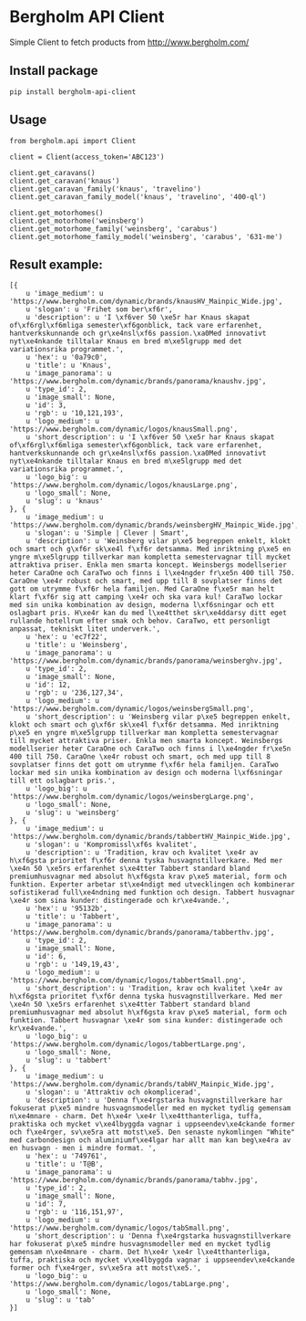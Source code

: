 # Bergholm API Client
Simple Client to fetch products from http://www.bergholm.com/

## Install package
``` pip install bergholm-api-client ```

## Usage
```
from bergholm.api import Client

client = Client(access_token='ABC123')

client.get_caravans()
client.get_caravan('knaus')
client.get_caravan_family('knaus', 'travelino')
client.get_caravan_family_model('knaus', 'travelino', '400-ql')

client.get_motorhomes()
client.get_motorhome('weinsberg')
client.get_motorhome_family('weinsberg', 'carabus')
client.get_motorhome_family_model('weinsberg', 'carabus', '631-me')

```

## Result example:
```
[{
    u 'image_medium': u 'https://www.bergholm.com/dynamic/brands/knausHV_Mainpic_Wide.jpg',
    u 'slogan': u 'Frihet som ber\xf6r',
    u 'description': u 'I \xf6ver 50 \xe5r har Knaus skapat of\xf6rgl\xf6mliga semester\xf6gonblick, tack vare erfarenhet, hantverkskunnande och gr\xe4nsl\xf6s passion.\xa0Med innovativt nyt\xe4nkande tilltalar Knaus en bred m\xe5lgrupp med det variationsrika programmet.',
    u 'hex': u '0a79c0',
    u 'title': u 'Knaus',
    u 'image_panorama': u 'https://www.bergholm.com/dynamic/brands/panorama/knaushv.jpg',
    u 'type_id': 2,
    u 'image_small': None,
    u 'id': 3,
    u 'rgb': u '10,121,193',
    u 'logo_medium': u 'https://www.bergholm.com/dynamic/logos/knausSmall.png',
    u 'short_description': u 'I \xf6ver 50 \xe5r har Knaus skapat of\xf6rgl\xf6mliga semester\xf6gonblick, tack vare erfarenhet, hantverkskunnande och gr\xe4nsl\xf6s passion.\xa0Med innovativt nyt\xe4nkande tilltalar Knaus en bred m\xe5lgrupp med det variationsrika programmet.',
    u 'logo_big': u 'https://www.bergholm.com/dynamic/logos/knausLarge.png',
    u 'logo_small': None,
    u 'slug': u 'knaus'
}, {
    u 'image_medium': u 'https://www.bergholm.com/dynamic/brands/weinsbergHV_Mainpic_Wide.jpg',
    u 'slogan': u 'Simple | Clever | Smart',
    u 'description': u 'Weinsberg vilar p\xe5 begreppen enkelt, klokt och smart och g\xf6r sk\xe4l f\xf6r detsamma. Med inriktning p\xe5 en yngre m\xe5lgrupp tillverkar man kompletta semestervagnar till mycket attraktiva priser. Enkla men smarta koncept. Weinsbergs modellserier heter CaraOne och CaraTwo och finns i l\xe4ngder fr\xe5n 400 till 750. CaraOne \xe4r robust och smart, med upp till 8 sovplatser finns det gott om utrymme f\xf6r hela familjen. Med CaraOne f\xe5r man helt klart f\xf6r sig att camping \xe4r och ska vara kul! CaraTwo lockar med sin unika kombination av design, moderna l\xf6sningar och ett oslagbart pris. H\xe4r kan du med l\xe4tthet skr\xe4ddarsy ditt eget rullande hotellrum efter smak och behov. CaraTwo, ett personligt anpassat, tekniskt litet underverk.',
    u 'hex': u 'ec7f22',
    u 'title': u 'Weinsberg',
    u 'image_panorama': u 'https://www.bergholm.com/dynamic/brands/panorama/weinsberghv.jpg',
    u 'type_id': 2,
    u 'image_small': None,
    u 'id': 12,
    u 'rgb': u '236,127,34',
    u 'logo_medium': u 'https://www.bergholm.com/dynamic/logos/weinsbergSmall.png',
    u 'short_description': u 'Weinsberg vilar p\xe5 begreppen enkelt, klokt och smart och g\xf6r sk\xe4l f\xf6r detsamma. Med inriktning p\xe5 en yngre m\xe5lgrupp tillverkar man kompletta semestervagnar till mycket attraktiva priser. Enkla men smarta koncept. Weinsbergs modellserier heter CaraOne och CaraTwo och finns i l\xe4ngder fr\xe5n 400 till 750. CaraOne \xe4r robust och smart, och med upp till 8 sovplatser finns det gott om utrymme f\xf6r hela familjen. CaraTwo lockar med sin unika kombination av design och moderna l\xf6sningar till ett oslagbart pris.',
    u 'logo_big': u 'https://www.bergholm.com/dynamic/logos/weinsbergLarge.png',
    u 'logo_small': None,
    u 'slug': u 'weinsberg'
}, {
    u 'image_medium': u 'https://www.bergholm.com/dynamic/brands/tabbertHV_Mainpic_Wide.jpg',
    u 'slogan': u 'Kompromissl\xf6s kvalitet',
    u 'description': u 'Tradition, krav och kvalitet \xe4r av h\xf6gsta prioritet f\xf6r denna tyska husvagnstillverkare. Med mer \xe4n 50 \xe5rs erfarenhet s\xe4tter Tabbert standard bland premiumhusvagnar med absolut h\xf6gsta krav p\xe5 material, form och funktion. Experter arbetar st\xe4ndigt med utvecklingen och kombinerar sofistikerad full\xe4ndning med funktion och design. Tabbert husvagnar \xe4r som sina kunder: distingerade och kr\xe4vande.',
    u 'hex': u '95132b',
    u 'title': u 'Tabbert',
    u 'image_panorama': u 'https://www.bergholm.com/dynamic/brands/panorama/tabberthv.jpg',
    u 'type_id': 2,
    u 'image_small': None,
    u 'id': 6,
    u 'rgb': u '149,19,43',
    u 'logo_medium': u 'https://www.bergholm.com/dynamic/logos/tabbertSmall.png',
    u 'short_description': u 'Tradition, krav och kvalitet \xe4r av h\xf6gsta prioritet f\xf6r denna tyska husvagnstillverkare. Med mer \xe4n 50 \xe5rs erfarenhet s\xe4tter Tabbert standard bland premiumhusvagnar med absolut h\xf6gsta krav p\xe5 material, form och funktion. Tabbert husvagnar \xe4r som sina kunder: distingerade och kr\xe4vande.',
    u 'logo_big': u 'https://www.bergholm.com/dynamic/logos/tabbertLarge.png',
    u 'logo_small': None,
    u 'slug': u 'tabbert'
}, {
    u 'image_medium': u 'https://www.bergholm.com/dynamic/brands/tabHV_Mainpic_Wide.jpg',
    u 'slogan': u 'Attraktiv och okomplicerad',
    u 'description': u 'Denna f\xe4rgstarka husvagnstillverkare har fokuserat p\xe5 mindre husvagnsmodeller med en mycket tydlig gemensam n\xe4mnare - charm. Det h\xe4r \xe4r l\xe4tthanterliga, tuffa, praktiska och mycket v\xe4lbyggda vagnar i uppseendev\xe4ckande former och f\xe4rger, sv\xe5ra att motst\xe5. Den senaste nykomlingen "White" med carbondesign och aluminiumf\xe4lgar har allt man kan beg\xe4ra av en husvagn - men i mindre format. ',
    u 'hex': u '749761',
    u 'title': u 'T@B',
    u 'image_panorama': u 'https://www.bergholm.com/dynamic/brands/panorama/tabhv.jpg',
    u 'type_id': 2,
    u 'image_small': None,
    u 'id': 7,
    u 'rgb': u '116,151,97',
    u 'logo_medium': u 'https://www.bergholm.com/dynamic/logos/tabSmall.png',
    u 'short_description': u 'Denna f\xe4rgstarka husvagnstillverkare har fokuserat p\xe5 mindre husvagnsmodeller med en mycket tydlig gemensam n\xe4mnare - charm. Det h\xe4r \xe4r l\xe4tthanterliga, tuffa, praktiska och mycket v\xe4lbyggda vagnar i uppseendev\xe4ckande former och f\xe4rger, sv\xe5ra att motst\xe5.',
    u 'logo_big': u 'https://www.bergholm.com/dynamic/logos/tabLarge.png',
    u 'logo_small': None,
    u 'slug': u 'tab'
}]
```
